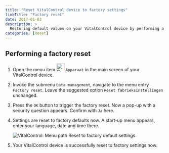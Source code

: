 ```yaml
---
title: "Reset VitalControl device to factory settings"
linkTitle: "Factory reset"
date: 2017-01-03
description: >
  Restoring default values on your VitalControl device by performing a factory reset.
categories: [Reset]
---
```

## Performing a factory reset

1. Open the menu item <img src="/icons/device.svg" width="25" align="bottom" alt="Device" /> `Apparaat` in the main screen of your VitalControl device.

1. Invoke the submenu `Data management`, navigate to the menu entry `Factory reset`. Leave the suggested option `Reset fabrieksinstellingen` unchanged.

1. Press the `OK` button to trigger the factory reset. Now a pop-up with a security question appears. Confirm with `Ja` here.

1. Settings are reset to factory defaults now. A start-up menu appears, enter your language, date and time there.

   ![VitalControl: Menu path Reset to factory default settings](../images/resetdevice.png "Reset fabrieksinstellingen")

6. Your VitalControl device is successfully reset to factory settings now.
